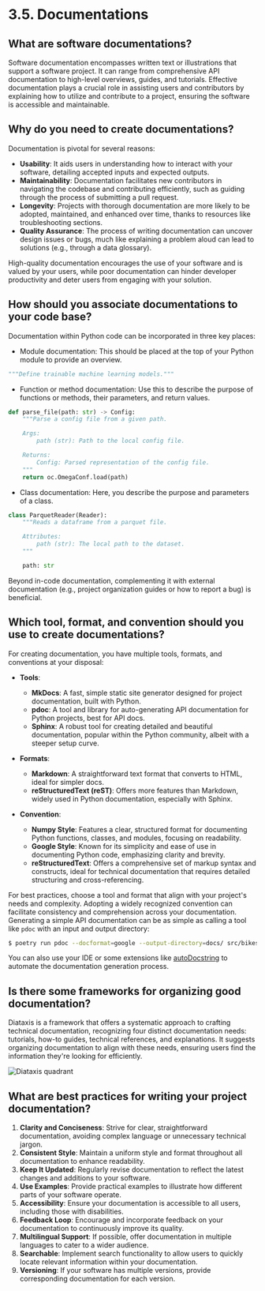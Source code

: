 # 3.5. Documentations

## What are software documentations?

Software documentation encompasses written text or illustrations that support a software project. It can range from comprehensive API documentation to high-level overviews, guides, and tutorials. Effective documentation plays a crucial role in assisting users and contributors by explaining how to utilize and contribute to a project, ensuring the software is accessible and maintainable.

## Why do you need to create documentations?

Documentation is pivotal for several reasons:

- **Usability**: It aids users in understanding how to interact with your software, detailing accepted inputs and expected outputs.
- **Maintainability**: Documentation facilitates new contributors in navigating the codebase and contributing efficiently, such as guiding through the process of submitting a pull request.
- **Longevity**: Projects with thorough documentation are more likely to be adopted, maintained, and enhanced over time, thanks to resources like troubleshooting sections.
- **Quality Assurance**: The process of writing documentation can uncover design issues or bugs, much like explaining a problem aloud can lead to solutions (e.g., through a data glossary).

High-quality documentation encourages the use of your software and is valued by your users, while poor documentation can hinder developer productivity and deter users from engaging with your solution.

## How should you associate documentations to your code base?

Documentation within Python code can be incorporated in three key places:

- Module documentation: This should be placed at the top of your Python module to provide an overview.

```python
"""Define trainable machine learning models."""
```

- Function or method documentation: Use this to describe the purpose of functions or methods, their parameters, and return values.

```python
def parse_file(path: str) -> Config:
    """Parse a config file from a given path.

    Args:
        path (str): Path to the local config file.

    Returns:
        Config: Parsed representation of the config file.
    """
    return oc.OmegaConf.load(path)
```

- Class documentation: Here, you describe the purpose and parameters of a class.

```python
class ParquetReader(Reader):
    """Reads a dataframe from a parquet file.

    Attributes:
        path (str): The local path to the dataset.
    """

    path: str
```

Beyond in-code documentation, complementing it with external documentation (e.g., project organization guides or how to report a bug) is beneficial.

## Which tool, format, and convention should you use to create documentations?

For creating documentation, you have multiple tools, formats, and conventions at your disposal:

- **Tools**:
    - **MkDocs**: A fast, simple static site generator designed for project documentation, built with Python.
    - **pdoc**: A tool and library for auto-generating API documentation for Python projects, best for API docs.
    - **Sphinx**: A robust tool for creating detailed and beautiful documentation, popular within the Python community, albeit with a steeper setup curve.

- **Formats**:
    - **Markdown**: A straightforward text format that converts to HTML, ideal for simpler docs.
    - **reStructuredText (reST)**: Offers more features than Markdown, widely used in Python documentation, especially with Sphinx.

- **Convention**:
    - **Numpy Style**: Features a clear, structured format for documenting Python functions, classes, and modules, focusing on readability.
    - **Google Style**: Known for its simplicity and ease of use in documenting Python code, emphasizing clarity and brevity.
    - **reStructuredText**: Offers a comprehensive set of markup syntax and constructs, ideal for technical documentation that requires detailed structuring and cross-referencing.

For best practices, choose a tool and format that align with your project's needs and complexity. Adopting a widely recognized convention can facilitate consistency and comprehension across your documentation. Generating a simple API documentation can be as simple as calling a tool like `pdoc` with an input and output directory:

```bash
$ poetry run pdoc --docformat=google --output-directory=docs/ src/bikes
```

You can also use your IDE or some extensions like [autoDocstring](https://marketplace.visualstudio.com/items?itemName=njpwerner.autodocstring) to automate the documentation generation process.

## Is there some frameworks for organizing good documentation?

Diataxis is a framework that offers a systematic approach to crafting technical documentation, recognizing four distinct documentation needs: tutorials, how-to guides, technical references, and explanations. It suggests organizing documentation to align with these needs, ensuring users find the information they're looking for efficiently.

![Diataxis quadrant](https://diataxis.fr/_images/diataxis.png)

## What are best practices for writing your project documentation?

1. **Clarity and Conciseness**: Strive for clear, straightforward documentation, avoiding complex language or unnecessary technical jargon.
2. **Consistent Style**: Maintain a uniform style and format throughout all documentation to enhance readability.
3. **Keep It Updated**: Regularly revise documentation to reflect the latest changes and additions to your software.
4. **Use Examples**: Provide practical examples to illustrate how different parts of your software operate.
5. **Accessibility**: Ensure your documentation is accessible to all users, including those with disabilities.
6. **Feedback Loop**: Encourage and incorporate feedback on your documentation to continuously improve its quality.
7. **Multilingual Support**: If possible, offer documentation in multiple languages to cater to a wider audience.
8. **Searchable**: Implement search functionality to allow users to quickly locate relevant information within your documentation.
9. **Versioning**: If your software has multiple versions, provide corresponding documentation for each version.